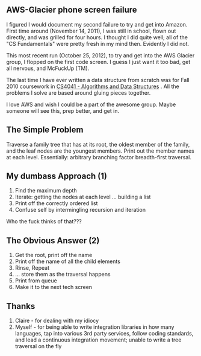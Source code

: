 AWS-Glacier phone screen failure
-------------
I figured I would document my second failure to try and get into Amazon. First
time around (November 14, 2011), I was still in school, flown out directly,
and was grilled for four hours. I thought I did quite well;
all of the "CS Fundamentals" were pretty fresh in my mind then.
Evidently I did not.

This most recent run (October 25, 2012),
to try and get into the AWS Glacier group, I flopped on the first code
screen. I guess I just want it too bad, get all nervous, and McFuckUp (TM).

The last time I have ever written a data structure from scratch was for
Fall 2010 coursework in
[CS4041 - Algorithms and Data Structures](http://www.cs.umn.edu/academics/undergraduate/class_desc/csci4041.php)
. All the problems I solve are based around gluing pieces together.

I love AWS and wish I could be a part of the awesome group. Maybe someone will
see this, prep better, and get in.

The Simple Problem
-------------
Traverse a family tree that has at its root, the oldest member of the family,
and the leaf nodes are the youngest members. Print out the member names at
each level. Essentially: arbitrary branching factor breadth-first traversal.

My dumbass Approach (1)
-------------
1. Find the maximum depth
2. Iterate: getting the nodes at each level ... building a list
3. Print off the correctly ordered list
4. Confuse self by intermingling recursion and iteration

Who the fuck thinks of that???

The Obvious Answer (2)
-------------
1. Get the root, print off the name
2. Print off the name of all the child elements
3. Rinse, Repeat
4. ... store them as the traversal happens
5. Print from queue
6. Make it to the next tech screen

Thanks
-------------
1. Claire - for dealing with my idiocy
2. Myself - for being able to write integration libraries in how many languages,
tap into various 3rd party services, follow coding standards, and lead a
continuous integration movement; unable to write a tree traversal on the fly

